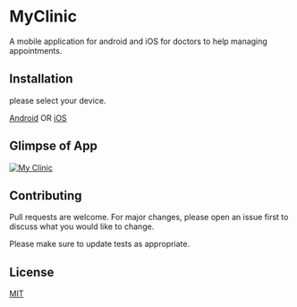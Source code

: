 # MyClinic

A mobile application for android and iOS for doctors to help managing appointments.

## Installation

please select your device.

[Android]() OR [iOS]()

## Glimpse of App

[![My Clinic](https://img.youtube.com/vi/2VtZ5DuUWBw/0.jpg)](https://youtu.be/2VtZ5DuUWBw)

## Contributing

Pull requests are welcome. For major changes, please open an issue first to discuss what you would like to change.

Please make sure to update tests as appropriate.

## License

[MIT](https://choosealicense.com/licenses/mit/)
